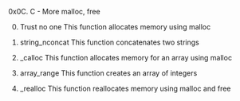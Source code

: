 0x0C. C - More malloc, free

0. Trust no one
This function allocates memory using malloc

1. string\_nconcat
This function concatenates two strings

2. \_calloc
This function allocates memory for an array using malloc

3. array\_range
This function creates an array of integers

4. \_realloc
This function reallocates memory using malloc and free
